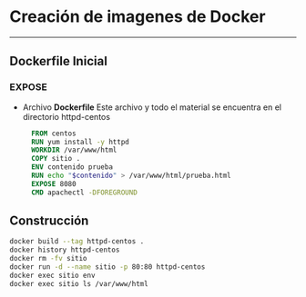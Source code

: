 # Creación de imagenes de Docker
---

## Dockerfile Inicial
### EXPOSE
- Archivo **Dockerfile**
  Este archivo y todo el material se encuentra en el directorio httpd-centos

    ```dockerfile
      FROM centos
      RUN yum install -y httpd
      WORKDIR /var/www/html
      COPY sitio .
      ENV contenido prueba
      RUN echo "$contenido" > /var/www/html/prueba.html
      EXPOSE 8080
      CMD apachectl -DFOREGROUND
    ```
## Construcción

```bash
docker build --tag httpd-centos .
docker history httpd-centos 
docker rm -fv sitio
docker run -d --name sitio -p 80:80 httpd-centos 
docker exec sitio env
docker exec sitio ls /var/www/html
```